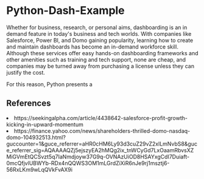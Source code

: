 # Python-Dash-Example
<p>
Whether for business, research, or personal aims, dashboarding is an in demand feature in today's business and tech worlds. With companies like Salesforce, Power BI, and Domo gaining popularity, learning how to create and maintain dashboards has become an in-demand workforce skill. Although these services offer easy hands-on dashboarding frameworks and other amenities such as training and tech support, none are cheap, and companies may be turned away from purchasing a license unless they can justify the cost.
</p>
<p>
For this reason, Python presents a 


## References
<li>https://seekingalpha.com/article/4438642-salesforce-profit-growth-kicking-in-upward-momentum</li>
<li>https://finance.yahoo.com/news/shareholders-thrilled-domo-nasdaq-domo-104932513.html?guccounter=1&guce_referrer=aHR0cHM6Ly93d3cuZ29vZ2xlLmNvbS8&guce_referrer_sig=AQAAAAQZj5ejszyEA2hMQg2ix_tnWCyGd7LxOaamRbvsXZMiGVmEtQCSvzt5q7IaNmdjoyw37G9q-OVNAzUiOD8HSAYxgCdI7Duiaft-0mcQfjvlUBWYb-RDx4nQQWS3OM1mLGrdZiXiR6nJe9rj1msztj6-56RxLKm9wLqQVkFvAX9i</li>
